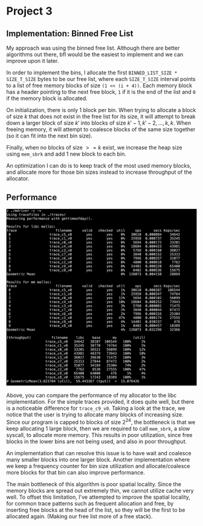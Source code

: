 # Project 3

## Implementation: Binned Free List

My approach was using the binned free list. Although there are better algorithms out there, bfl would be the easiest to implement
and we can improve upon it later.

In order to implement the bins, I allocate the first `BINNED_LIST_SIZE * SIZE_T_SIZE` bytes to be our free list, where each `SIZE_T_SIZE`
interval points to a list of free memory blocks of size `(1 << (i + 4))`. Each memory block has a header pointing to the next free
block, `1` if it is the end of the list and `0` if the memory block is allocated.

On initialization, there is only 1 block per bin. When trying to allocate a block of size $k$ that does not exist in the free list for its size,
it will attempt to break down a larger block of size $k'$ into blocks of size $k'-1, k'-2,\ldots, k, k$. When freeing memory, it will attempt 
to coalesce blocks of the same size together (so it can fit into the next bin size).

Finally, when no blocks of size $>= k$ exist, we increase the heap size using `mem_sbrk` and add 1 new block to each bin. 

An optimization I can do is to keep track of the most used memory blocks, and allocate more for those bin sizes instead to increase
throughput of the allocator.


## Performance

![](mymalloc/assets/imgs/performance.png)

Above, you can compare the performance of my allocator to the libc implementation. For the simple traces provided, it does quite well,
but there is a noticeable difference for `trace_c9_v0`. Taking a look at the trace, we notice that the user is trying to allocate many
blocks of increasing size. Since our program is capped to blocks of size $2^{24}$, the bottleneck is that we keep allocating 1 large block,
then we are required to call `mem_sbrk`, a slow syscall, to allocate more memory. This results in poor utilization, since free blocks in 
the lower bins are not being used, and also in poor throughput.

An implementation that can resolve this issue is to have wait and coalesce many smaller blocks into one larger block. Another implementation
where we keep a frequency counter for bin size utilization and allocate/coalesce more blocks for that bin can also improve performance.

The main bottleneck of this algorithm is poor spatial locality. Since the memory blocks are spread out extremely thin, we cannot utilize
cache very well. To offset this limitation, I've attempted to improve the spatial locality, for common trace patterns such as frequent
allocation and free, by inserting free blocks at the head of the list, so they will be the first to be allocated again. (Making our
free list more of a free stack).
